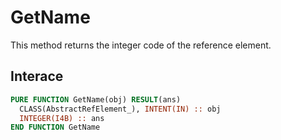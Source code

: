 # GetName

This method returns the integer code of the reference element.

## Interace

```fortran
PURE FUNCTION GetName(obj) RESULT(ans)
  CLASS(AbstractRefElement_), INTENT(IN) :: obj
  INTEGER(I4B) :: ans
END FUNCTION GetName
```
